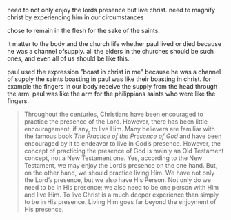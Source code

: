 need to not only enjoy the lords presence but live christ.
need to magnify christ by experiencing him in our circumstances

chose to remain in the flesh for the sake of the saints.

it matter to the body and the church life whether paul lived or died because he was a channel ofsupply. all the elders in the churches should be such ones, and even all of us should be like this.

paul used the expression "boast in christ in me" because he was a channel of supply the saints boasting in paul was like their boasting in christ. for example the fingers in our body receive the supply from the head through the arm. paul was like the arm for the philippians saints who were like the fingers.

> Throughout the centuries, Christians have been encouraged to practice the presence of the Lord. However, there has been little encouragement, if any, to live Him. Many believers are familiar with the famous book <em>The Practice of the Presence of God</em> and have been encouraged by it to endeavor to live in God’s presence. However, the concept of practicing the presence of God is mainly an Old Testament concept, not a New Testament one. Yes, according to the New Testament, we may enjoy the Lord’s presence on the one hand. But, on the other hand, we should practice living Him. We have not only the Lord’s presence, but we also have His Person. Not only do we need to be in His presence; we also need to be one person with Him and live Him. To live Christ is a much deeper experience than simply to be in His presence. Living Him goes far beyond the enjoyment of His presence.
